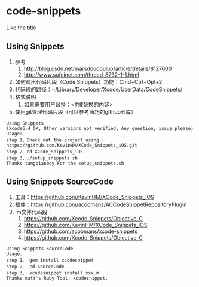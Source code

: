 # code-snippets

Like the title

## Using Snippets

1. 参考
    1. http://blog.csdn.net/marsdoudouluo/article/details/8127600
    2. http://www.sufeinet.com/thread-8732-1-1.html
2. 如何调出代码片段（Code Snippets）功能：Cmd+Ctrl+Opt+2
3. 代码段的路径：~/Library/Developer/Xcode/UserData/CodeSnippets/
4. 格式说明
    1. 如果需要用户替换：<#被替换的内容>
5. 使用git管理代码片段（可以参考唐巧的github仓库）

```
Using Snippets
(Xcode6.4 OK, Other versions not verified, Any question, issue please)
Usage:
step 1、Check out the project using : https://github.com/KevinHM/XCode_Snippets_iOS.git
step 2、cd XCode_Snippets_iOS
step 3、./setup_snippets.sh
Thanks tangqiaoboy For the setup_snippets.sh
```

## Using Snippets SourceCode
1. 工具：https://github.com/KevinHM/XCode_Snippets_iOS
2. 插件：https://github.com/acoomans/ACCodeSnippetRepositoryPlugin
3. .m文件代码段：
    1. https://github.com/Xcode-Snippets/Objective-C
    2. https://github.com/KevinHM/XCode_Snippets_iOS
    3. https://github.com/acoomans/xcode-snippets
    4. https://github.com/Xcode-Snippets/Objective-C

```
Using Snippets SourceCode
Usage:
step 1、 gem install xcodesnippet
step 2、 cd SourceCode
step 3、 xcodesnippet install xxx.m
Thanks matt's Ruby Tool: xcodesnippet.
```